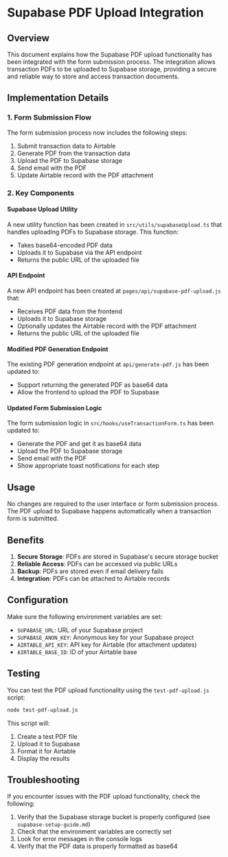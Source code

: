 # Supabase PDF Upload Integration

## Overview

This document explains how the Supabase PDF upload functionality has been integrated with the form submission process. The integration allows transaction PDFs to be uploaded to Supabase storage, providing a secure and reliable way to store and access transaction documents.

## Implementation Details

### 1. Form Submission Flow

The form submission process now includes the following steps:

1. Submit transaction data to Airtable
2. Generate PDF from the transaction data
3. Upload the PDF to Supabase storage
4. Send email with the PDF
5. Update Airtable record with the PDF attachment

### 2. Key Components

#### Supabase Upload Utility

A new utility function has been created in `src/utils/supabaseUpload.ts` that handles uploading PDFs to Supabase storage. This function:

- Takes base64-encoded PDF data
- Uploads it to Supabase via the API endpoint
- Returns the public URL of the uploaded file

#### API Endpoint

A new API endpoint has been created at `pages/api/supabase-pdf-upload.js` that:

- Receives PDF data from the frontend
- Uploads it to Supabase storage
- Optionally updates the Airtable record with the PDF attachment
- Returns the public URL of the uploaded file

#### Modified PDF Generation Endpoint

The existing PDF generation endpoint at `api/generate-pdf.js` has been updated to:

- Support returning the generated PDF as base64 data
- Allow the frontend to upload the PDF to Supabase

#### Updated Form Submission Logic

The form submission logic in `src/hooks/useTransactionForm.ts` has been updated to:

- Generate the PDF and get it as base64 data
- Upload the PDF to Supabase storage
- Send email with the PDF
- Show appropriate toast notifications for each step

## Usage

No changes are required to the user interface or form submission process. The PDF upload to Supabase happens automatically when a transaction form is submitted.

## Benefits

1. **Secure Storage**: PDFs are stored in Supabase's secure storage bucket
2. **Reliable Access**: PDFs can be accessed via public URLs
3. **Backup**: PDFs are stored even if email delivery fails
4. **Integration**: PDFs can be attached to Airtable records

## Configuration

Make sure the following environment variables are set:

- `SUPABASE_URL`: URL of your Supabase project
- `SUPABASE_ANON_KEY`: Anonymous key for your Supabase project
- `AIRTABLE_API_KEY`: API key for Airtable (for attachment updates)
- `AIRTABLE_BASE_ID`: ID of your Airtable base

## Testing

You can test the PDF upload functionality using the `test-pdf-upload.js` script:

```bash
node test-pdf-upload.js
```

This script will:

1. Create a test PDF file
2. Upload it to Supabase
3. Format it for Airtable
4. Display the results

## Troubleshooting

If you encounter issues with the PDF upload functionality, check the following:

1. Verify that the Supabase storage bucket is properly configured (see `supabase-setup-guide.md`)
2. Check that the environment variables are correctly set
3. Look for error messages in the console logs
4. Verify that the PDF data is properly formatted as base64